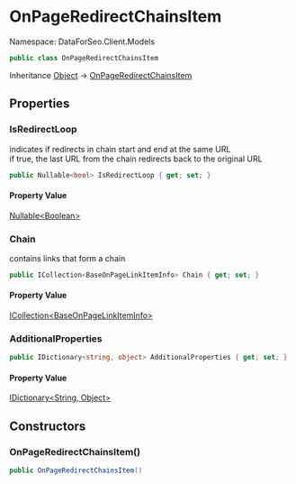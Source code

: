 # OnPageRedirectChainsItem

Namespace: DataForSeo.Client.Models

```csharp
public class OnPageRedirectChainsItem
```

Inheritance [Object](https://docs.microsoft.com/en-us/dotnet/api/system.object) → [OnPageRedirectChainsItem](./dataforseo.client.models.onpageredirectchainsitem.md)

## Properties

### **IsRedirectLoop**

indicates if redirects in chain start and end at the same URL
 <br>if true, the last URL from the chain redirects back to the original URL

```csharp
public Nullable<bool> IsRedirectLoop { get; set; }
```

#### Property Value

[Nullable&lt;Boolean&gt;](https://docs.microsoft.com/en-us/dotnet/api/system.nullable-1)<br>

### **Chain**

contains links that form a chain

```csharp
public ICollection<BaseOnPageLinkItemInfo> Chain { get; set; }
```

#### Property Value

[ICollection&lt;BaseOnPageLinkItemInfo&gt;](https://docs.microsoft.com/en-us/dotnet/api/system.collections.generic.icollection-1)<br>

### **AdditionalProperties**

```csharp
public IDictionary<string, object> AdditionalProperties { get; set; }
```

#### Property Value

[IDictionary&lt;String, Object&gt;](https://docs.microsoft.com/en-us/dotnet/api/system.collections.generic.idictionary-2)<br>

## Constructors

### **OnPageRedirectChainsItem()**

```csharp
public OnPageRedirectChainsItem()
```
